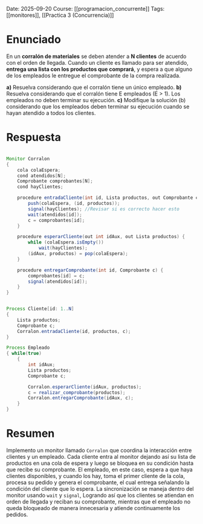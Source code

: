 Date: 2025-09-20
Course: [[programacion_concurrente]]
Tags: [[monitores]], [[Practica 3 (Concurrencia)]]

# Enunciado
En un **corralón de materiales** se deben atender a **N clientes** de acuerdo con el orden de llegada. Cuando un cliente es llamado para ser atendido, **entrega una lista con los productos que comprará**, y espera a que alguno de los empleados le entregue el comprobante de la compra realizada.

**a)** Resuelva considerando que el corralón tiene un único empleado.
**b)** Resuelva considerando que el corralón tiene E empleados (E > 1). Los empleados no deben terminar su ejecución.
**c)** Modifique la solución (b) considerando que los empleados deben terminar su ejecución cuando se hayan atendido a todos los clientes.
# Respuesta

```java

Monitor Corralon
{
    cola colaEspera;
    cond atendidos[N];
    Comprobante comprobantes[N];
    cond hayClientes;

    procedure entradaCliente(int id, Lista productos, out Comprobante c) {
        push(colaEspera, (id, productos));
        signal(hayClientes); //Revisar si es correcto hacer esto
        wait(atendidos[id]);
        c = comprobantes[id];
    }

    procedure esperarCliente(out int idAux, out Lista productos) {
        while (colaEspera.isEmpty()) 
            wait(hayClientes);
        (idAux, productos) = pop(colaEspera);
    }

    procedure entregarComprobante(int id, Comprobante c) {
        comprobantes[id] = c;
        signal(atendidos[id]);
    }
}


Process Cliente[id: 1..N]
{
    Lista productos;
    Comprobante c;
    Corralon.entradaCliente(id, productos, c);
}

Process Empleado
{ while(true) 
    {
        int idAux;
        Lista productos;
        Comprobante c;

        Corralon.esperarCliente(idAux, productos);
        c = realizar_comprobante(productos);
        Corralon.entregarComprobante(idAux, c);
    }
}

```

# Resumen
Implemento un monitor llamado `Corralon` que coordina la interacción entre clientes y un empleado. Cada cliente entra al monitor dejando así su lista de productos en una cola de espera y luego se bloquea en su condición hasta que recibe su comprobante. El empleado, en este caso, espera a que haya clientes disponibles, y cuando los hay, toma el primer cliente de la cola, procesa su pedido y genera el comprobante, el cual entrega señalando la condición del cliente que lo espera. La sincronización se maneja dentro del monitor usando `wait` y `signal`, Logrando así que los clientes se atiendan en orden de llegada y reciban su comprobante, mientras que el empleado no queda bloqueado de manera innecesaria y atiende continuamente los pedidos.

